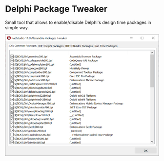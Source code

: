 # Delphi Package Tweaker
Small tool that allows to enable/disable Delphi's design time packages in simple way.

![General](README.png)


